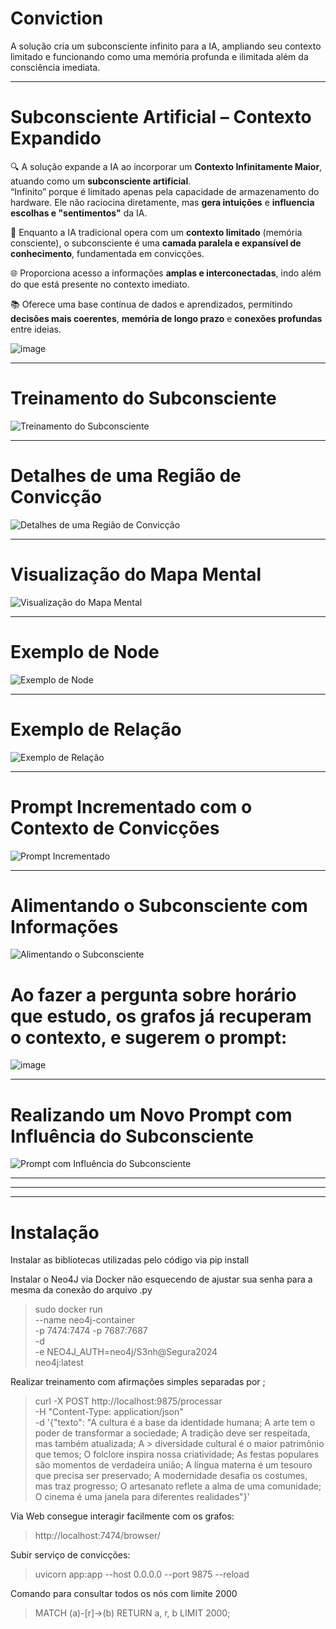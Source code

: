 # Conviction

A solução cria um subconsciente infinito para a IA, ampliando seu contexto limitado e funcionando como uma memória profunda e ilimitada além da consciência imediata.

---

# Subconsciente Artificial – Contexto Expandido

🔍 A solução expande a IA ao incorporar um **Contexto Infinitamente Maior**, atuando como um **subconsciente artificial**.  
“Infinito” porque é limitado apenas pela capacidade de armazenamento do hardware. Ele não raciocina diretamente, mas **gera intuições** e **influencia escolhas e "sentimentos"** da IA.

🧠 Enquanto a IA tradicional opera com um **contexto limitado** (memória consciente), o subconsciente é uma **camada paralela e expansível de conhecimento**, fundamentada em convicções.

🌐 Proporciona acesso a informações **amplas e interconectadas**, indo além do que está presente no contexto imediato.

📚 Oferece uma base contínua de dados e aprendizados, permitindo **decisões mais coerentes**, **memória de longo prazo** e **conexões profundas** entre ideias.



![image](https://github.com/user-attachments/assets/713efea4-0325-4096-8e8b-13b3a52d4762)


---

# Treinamento do Subconsciente

![Treinamento do Subconsciente](https://github.com/user-attachments/assets/d60c561a-28d2-4a7e-b6b5-a5b3c3216e18)

---

# Detalhes de uma Região de Convicção

![Detalhes de uma Região de Convicção](https://github.com/user-attachments/assets/74e06fc5-9e48-45ef-ac1c-c58c6fd89447)

---

# Visualização do Mapa Mental

![Visualização do Mapa Mental](https://github.com/user-attachments/assets/0e7b7e0a-bdf6-495b-9589-655bcf8f2cde)

---

# Exemplo de Node

![Exemplo de Node](https://github.com/user-attachments/assets/72e94bc4-b44b-4457-97fb-c984c1a9de31)

---

# Exemplo de Relação

![Exemplo de Relação](https://github.com/user-attachments/assets/e49b3c42-c3bd-4e0b-98ef-02bf0d6bf14c)

---

# Prompt Incrementado com o Contexto de Convicções

![Prompt Incrementado](https://github.com/user-attachments/assets/a1e3088a-f39b-4d90-954a-6f7afe3f1f8f)

---

# Alimentando o Subconsciente com Informações

![Alimentando o Subconsciente](https://github.com/user-attachments/assets/48983a74-0085-4353-91a5-daa83693ef3d)

# Ao fazer a pergunta sobre horário que estudo, os grafos já recuperam o contexto, e sugerem o prompt:

![image](https://github.com/user-attachments/assets/c847336b-9fdc-492a-b852-d370d1030add)


---

# Realizando um Novo Prompt com Influência do Subconsciente

![Prompt com Influência do Subconsciente](https://github.com/user-attachments/assets/19fd5efe-6ec4-4e45-9e1f-831bab912a89)

---
---
---
# Instalação

Instalar as bibliotecas utilizadas pelo código via pip install

Instalar o Neo4J via Docker não esquecendo de ajustar sua senha para a mesma da conexão do arquivo .py

> sudo docker run \
>  --name neo4j-container \
>   -p 7474:7474 -p 7687:7687 \
>   -d \
>   -e NEO4J_AUTH=neo4j/S3nh@Segura2024 \
>   neo4j:latest


Realizar treinamento com afirmações simples separadas por ; 

> curl -X POST http://localhost:9875/processar \
>   -H "Content-Type: application/json" \
>   -d '{"texto": "A cultura é a base da identidade humana; A arte tem o poder de transformar a sociedade; A tradição deve ser respeitada, mas também atualizada; A > diversidade cultural é o maior patrimônio que temos; O folclore inspira nossa criatividade; As festas populares são momentos de verdadeira união; A língua materna é um tesouro que precisa ser preservado; A modernidade desafia os costumes, mas traz progresso; O artesanato reflete a alma de uma comunidade; O cinema é uma janela para diferentes realidades"}'

Via Web consegue interagir facilmente com os grafos:

> http://localhost:7474/browser/

Subir serviço de convicções:

> uvicorn app:app --host 0.0.0.0 --port 9875 --reload

Comando para consultar todos os nós com limite 2000

> MATCH (a)-[r]->(b)
> RETURN a, r, b
> LIMIT 2000;


